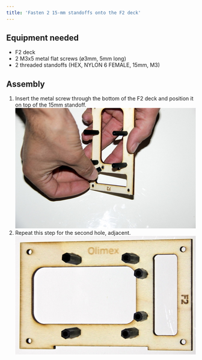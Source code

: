 ```yaml
---
title: 'Fasten 2 15-mm standoffs onto the F2 deck'
---
```


## Equipment needed

* F2 deck
* 2 M3x5 metal flat screws \(ø3mm, 5mm long\)
* 2 threaded standoffs \(HEX, NYLON 6 FEMALE, 15mm, M3\)

## Assembly

1. Insert the metal screw through the bottom of the F2 deck and position it on top of the 15mm standoff.
![](_MG_5224.JPG)
3. Repeat this step for the second hole, adjacent.
![](_MG_5226.JPG)


